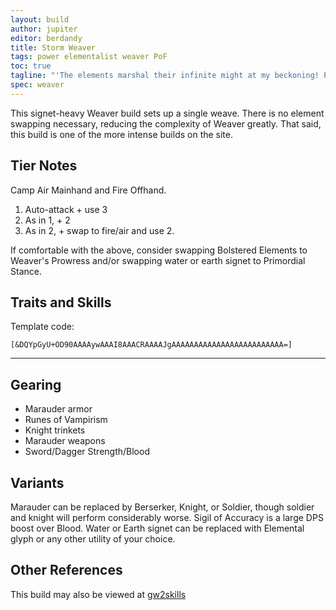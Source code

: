 ```yaml
---
layout: build
author: jupiter
editor: berdandy
title: Storm Weaver
tags: power elementalist weaver PoF
toc: true
tagline: "'The elements marshal their infinite might at my beckoning! Power seethes in the roiling clouds! Now, at my command -- STRIKE!'"
spec: weaver
---
```


This signet-heavy Weaver build sets up a single weave. There is no element swapping necessary, reducing the complexity of Weaver greatly. That said, this build is one of the more intense builds on the site.

## Tier Notes

Camp Air Mainhand and Fire Offhand.

1. Auto-attack + use 3
2. As in 1, + 2
3. As in 2, + swap to fire/air and use 2. 

If comfortable with the above, consider swapping Bolstered Elements to Weaver's Prowress and/or swapping water or earth signet to Primordial Stance.

## Traits and Skills

Template code:

`[&DQYpGyU+OD90AAAAywAAAI8AAACRAAAAJgAAAAAAAAAAAAAAAAAAAAAAAAA=]`

---

<div
  data-armory-embed='skills'
  data-armory-ids='5503,5542,5570,5571,5666'
>
</div>
<div
  data-armory-embed='specializations'
  data-armory-ids='41,37,56'
  data-armory-41-traits='232,214,226'
  data-armory-37-traits='266,257,1511'
  data-armory-56-traits='2115,2170,2138'
>
</div>
<script async src='https://unpkg.com/armory-embeds@^0.x.x/armory-embeds.js'></script>


## Gearing

- Marauder armor
- Runes of Vampirism
- Knight trinkets
- Marauder weapons
- Sword/Dagger Strength/Blood

## Variants

Marauder can be replaced by Berserker, Knight, or Soldier, though soldier and knight will perform considerably worse. Sigil of Accuracy is a large DPS boost over Blood. Water or Earth signet can be replaced with Elemental glyph or any other utility of your choice. 

## Other References

This build may also be viewed at [gw2skills](http://gw2skills.net/editor/?PGgAwilZwuYYMNGJW2W+vfA-zRRYiRDzI4xofCUpA8PA-e)

